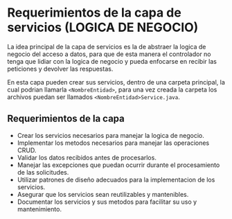 # Requerimientos de la capa de servicios (LOGICA DE NEGOCIO)
La idea principal de la capa de servicios es la de abstraer la logica de negocio del
acceso a datos, para que de esta manera el controlador no tenga que lidiar con la
logica de negocio y pueda enfocarse en recibir las peticiones y devolver las respuestas.

En esta capa pueden crear sus servicios, dentro de una carpeta principal,
la cual podrian llamarla ``<NombreEntidad>``, para una vez creada la carpeta los
archivos puedan ser llamados ``<NombreEntidad>Service.java``.

## Requerimientos de la capa
- Crear los servicios necesarios para manejar la logica de negocio.
- Implementar los metodos necesarios para manejar las operaciones CRUD.
- Validar los datos recibidos antes de procesarlos.
- Manejar las excepciones que puedan ocurrir durante el procesamiento de las solicitudes.
- Utilizar patrones de diseño adecuados para la implementacion de los servicios.
- Asegurar que los servicios sean reutilizables y mantenibles.
- Documentar los servicios y sus metodos para facilitar su uso y mantenimiento.